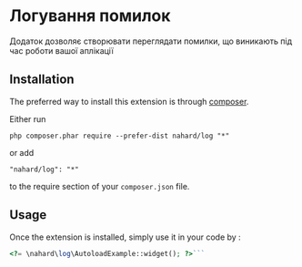 Логування помилок
=================
Додаток дозволяє створювати переглядати помилки, що виникають під час роботи вашої аплікації

Installation
------------

The preferred way to install this extension is through [composer](http://getcomposer.org/download/).

Either run

```
php composer.phar require --prefer-dist nahard/log "*"
```

or add

```
"nahard/log": "*"
```

to the require section of your `composer.json` file.


Usage
-----

Once the extension is installed, simply use it in your code by  :

```php
<?= \nahard\log\AutoloadExample::widget(); ?>```